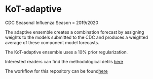 # KoT-adaptive

CDC Seasonal Influenza Season = 2019/2020

The adaptive ensemble creates a combination forecast by assigning weights to
the models submitted to the CDC and produces a weighted average of these
component model forecasts.

The KoT-adaptive ensemble uses a 10% prior regularization.

Interested readers can find the methodological detils [here](https://arxiv.org/abs/1908.01675)

The workflow for this repository can be found[here](https://github.com/tomcm39/KoT-adaptive/blob/master/Makefile)
